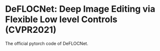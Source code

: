 # DeFLOCNet: Deep Image Editing via Flexible Low level Controls (CVPR2021)
The official pytorch code of DeFLOCNet.
